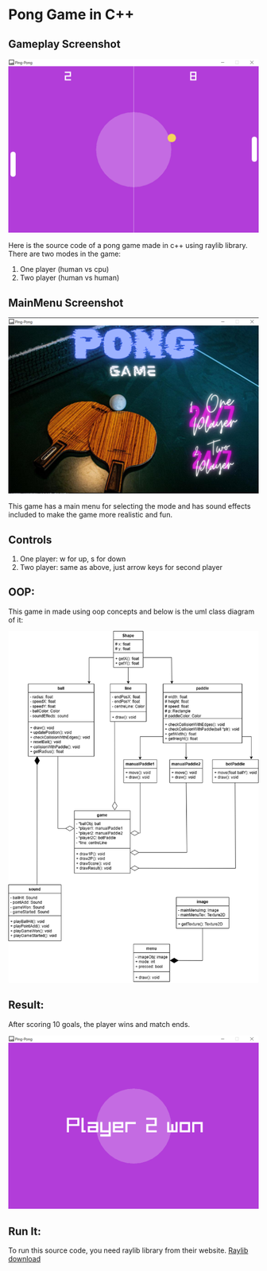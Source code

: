 # Pong Game in C++

## Gameplay Screenshot

![App Screenshot](screenshots/gameSS.png)

Here is the source code of a pong game made in c++ using raylib library. There are two modes in the game:

1. One player (human vs cpu)
2. Two player (human vs human)

## MainMenu Screenshot

![App Screenshot](screenshots/menu.png)

This game has a main menu for selecting the mode and has sound effects included to make the game more realistic and fun.

## Controls

1. One player: w for up, s for down
2. Two player: same as above, just arrow keys for second player

## OOP:

This game in made using oop concepts and below is the uml class diagram of it:

![App Screenshot](screenshots/uml.png)

## Result:

After scoring 10 goals, the player wins and match ends.

![App Screenshot](screenshots/result.png)

## Run It:

To run this source code, you need raylib library from their website.
[Raylib download](https://www.raylib.com/)

